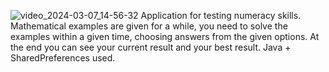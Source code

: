 ![video_2024-03-07_14-56-32](https://github.com/Nuriua/BrainTrainer/assets/54796379/29bf7031-1fa5-4363-859f-98c87b50bb14) Аpplication for testing numeracy skills. 
Mathematical examples are given for a while, you need to solve the examples within a given time, choosing answers from the given options. 
At the end you can see your current result and your best result.
Java + SharedPreferences used.
